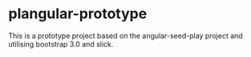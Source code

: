 plangular-prototype
===================

This is a prototype project based on the angular-seed-play project and utilising bootstrap 3.0 and slick.
